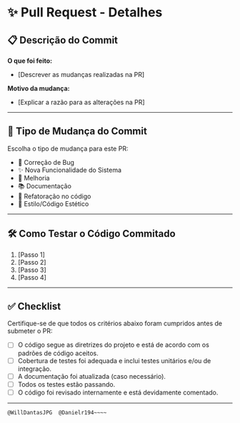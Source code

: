 # ✨ Pull Request - Detalhes

## 📋 Descrição do Commit
<!-- Descreva com clareza e precisão as alterações feitas no commit. O que motivou a mudança? Qual problema ou necessidade que está sendo resolvido? -->
**O que foi feito:**

- [Descrever as mudanças realizadas na PR]

**Motivo da mudança:**

- [Explicar a razão para as alterações na PR]

---

## 🐛 Tipo de Mudança do Commit
Escolha o tipo de mudança para este PR:
- 🐞 Correção de Bug
- ✨ Nova Funcionalidade do Sistema
- 📝 Melhoria
- 📚 Documentação
- 🔄 Refatoração no código
- 🎨 Estilo/Código Estético

---

## 🛠 Como Testar o Código Commitado
<!-- Detalhe os passos para garantir que suas mudanças funcionam como esperado. Certifique-se de que seja fácil reproduzir. -->
1. [Passo 1]
2. [Passo 2]
3. [Passo 3]
4. [Passo 4]

---

## ✅ Checklist
Certifique-se de que todos os critérios abaixo foram cumpridos antes de submeter o PR:
- [ ] O código segue as diretrizes do projeto e está de acordo com os padrões de código aceitos.
- [ ] Cobertura de testes foi adequada e inclui testes unitários e/ou de integração.
- [ ] A documentação foi atualizada (caso necessário).
- [ ] Todos os testes estão passando.
- [ ] O código foi revisado internamente e está devidamente comentado.

---


~~~~📝 Revisores da PR
@WillDantasJPG  @Danielr194~~~~


